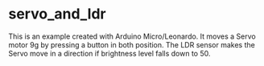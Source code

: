 # servo_and_ldr
This is an example created with Arduino Micro/Leonardo. It moves a Servo motor 9g by pressing a button in both position. The LDR sensor makes the Servo move in a direction if brightness level falls down to 50.

